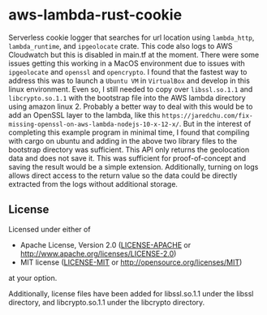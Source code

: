 # aws-lambda-rust-cookie

Serverless cookie logger that searches for url location using `lambda_http`, 
    `lambda_runtime`, and `ipgeolocate` crate. This code also logs to AWS Cloudwatch but this is disabled in main.tf at the moment. There were some issues getting this working in a MacOS environment due to issues with `ipgeolocate` and `openssl` and `opencrypto`. I found that the fastest way to address this was to launch a `Ubuntu VM` in `VirtualBox` and develop in this linux environment. Even so, I still needed to copy over `libssl.so.1.1` and `libcrypto.so.1.1` with the bootstrap file into the AWS lambda directory using amazon linux 2. Probably a better way to deal with this would be to add an OpenSSL layer to the lambda, like this `https://jaredchu.com/fix-missing-openssl-on-aws-lambda-nodejs-10-x-12-x/`. But in the interest of completing this example program in minimal time, I found that compiling with cargo on ubuntu and adding in the above two library files to the bootstrap directory was sufficient. This API only returns the geolocation data and does not save it. This was sufficient for proof-of-concept and saving the result would be a simple extension. Additionally, turning on logs allows direct access to the return value so the data could be directly extracted from the logs without additional storage.

## License

Licensed under either of

 * Apache License, Version 2.0
   ([LICENSE-APACHE](LICENSE-APACHE) or http://www.apache.org/licenses/LICENSE-2.0)
 * MIT license
   ([LICENSE-MIT](LICENSE-MIT) or http://opensource.org/licenses/MIT)

at your option.

Additionally, license files have been added for libssl.so.1.1 under the libssl directory, and libcrypto.so.1.1 under the libcrypto directory.